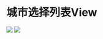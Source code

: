 # 城市选择列表View

![](https://github.com/waitinghc/CityListDemo/blob/master/Screenshot/device-2020-06-25-203955.png?raw=true)
![](https://github.com/waitinghc/CityListDemo/blob/master/Screenshot/device-2020-06-25-155550.png?raw=true)